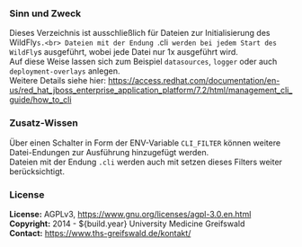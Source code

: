 ### Sinn und Zweck ###
Dieses Verzeichnis ist ausschließlich für Dateien zur Initialisierung des WildFly`s.<br>
Dateien mit der Endung `.cli` werden bei jedem Start des WildFly`s ausgeführt, wobei jede Datei nur 1x ausgeführt wird.<br>
Auf diese Weise lassen sich zum Beispiel `datasources`, `logger` oder auch `deployment-overlays` anlegen.<br>
Weitere Details siehe hier: https://access.redhat.com/documentation/en-us/red_hat_jboss_enterprise_application_platform/7.2/html/management_cli_guide/how_to_cli

### Zusatz-Wissen ###
Über einen Schalter in Form der ENV-Variable `CLI_FILTER` können weitere Datei-Endungen zur Ausführung hinzugefügt werden.<br>
Dateien mit der Endung `.cli` werden auch mit setzen dieses Filters weiter berücksichtigt.

### License ###
**License:** AGPLv3, https://www.gnu.org/licenses/agpl-3.0.en.html<br>
**Copyright:** 2014 - ${build.year} University Medicine Greifswald<br>
**Contact:** https://www.ths-greifswald.de/kontakt/